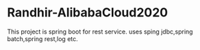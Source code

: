 # Randhir-AlibabaCloud2020
This project is spring boot  for rest service. uses sping jdbc,spring batch,spring rest,log etc.
